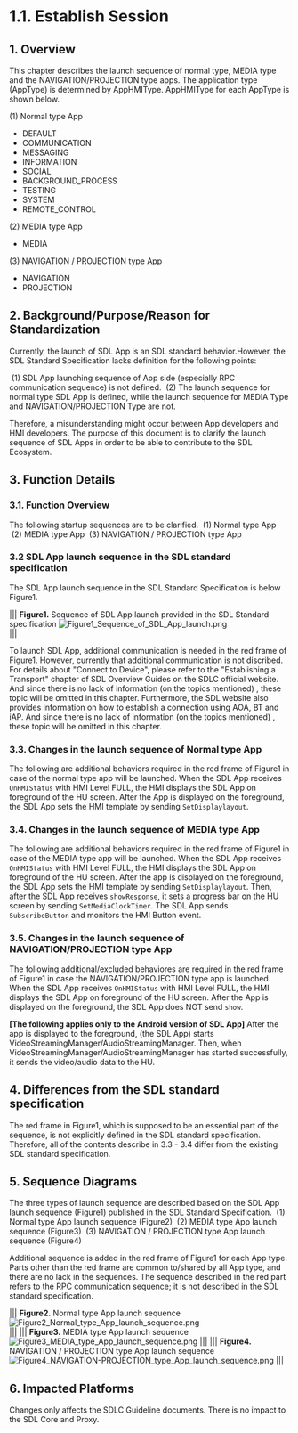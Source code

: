 # 1.1. Establish Session

## 1. Overview
This chapter describes the launch sequence of normal type, MEDIA type and the NAVIGATION/PROJECTION type apps.
The application type (AppType) is determined by AppHMIType. AppHMIType for each AppType is shown below.

(1) Normal type App
- DEFAULT
- COMMUNICATION
- MESSAGING
- INFORMATION
- SOCIAL
- BACKGROUND_PROCESS
- TESTING
- SYSTEM
- REMOTE_CONTROL

(2) MEDIA type App
- MEDIA

(3) NAVIGATION / PROJECTION type App
- NAVIGATION
- PROJECTION

## 2. Background/Purpose/Reason for Standardization
Currently, the launch of SDL App is an SDL standard behavior.However, the SDL Standard Specification lacks definition for the following points:

&nbsp;(1) SDL App launching sequence of App side (especially RPC communication sequence) is not defined.
&nbsp;(2) The launch sequence for normal type SDL App is defined, while the launch sequence for MEDIA Type and NAVIGATION/PROJECTION Type are not.</ol>

Therefore, a misunderstanding might occur between App developers and HMI developers. The purpose of this document is to clarify the launch sequence of SDL Apps in order to be able to contribute to the SDL Ecosystem.

## 3. Function Details
### 3.1. Function Overview
The following startup sequences are to be clarified.
&nbsp;(1) Normal type App
&nbsp;(2) MEDIA type App
&nbsp;(3) NAVIGATION / PROJECTION type App

### 3.2 SDL App launch sequence in the SDL standard specification
The SDL App launch sequence in the SDL Standard Specification is below Figure1.

|||
**Figure1.** Sequence of SDL App launch provided in the SDL Standard specification
![Figure1_Sequence_of_SDL_App_launch.png](./assets/Figure1_Sequence_of_SDL_App_launch.png)<br>
|||

To launch SDL App, additional communication is needed in the red frame of Figure1. However, currently that additional communication is not discribed. For details about "Connect to Device", please refer to the "Establishing a Transport" chapter of SDL Overview Guides on the SDLC official website. And since there is no lack of information (on the topics mentioned) , these topic will be omitted in this chapter.
Furthermore, the SDL website also provides information on how to establish a connection using AOA, BT and iAP. And since there is no lack of information (on the topics mentioned) , these topic will be omitted in this chapter.


### 3.3. Changes in the launch sequence of Normal type App
The following are additional behaviors required in the red frame of Figure1 in case of the normal type app will be launched.
When the SDL App receives `OnHMIStatus` with HMI Level FULL, the HMI displays the SDL App on foreground of the HU screen. After the App is displayed on the foreground, the SDL App sets the HMI template by sending `SetDisplaylayout`.

### 3.4. Changes in the launch sequence of MEDIA type App
The following are additional behaviors required in the red frame of Figure1 in case of the MEDIA type app will be launched.
When the SDL App receives `OnHMIStatus` with HMI Level FULL, the HMI displays the SDL App on foreground of the HU screen. After the app is displayed on the foreground, the SDL App sets the HMI template by sending `SetDisplaylayout`. Then, after the SDL App receives `showResponse`, it sets a progress bar on the HU screen by sending `SetMediaClockTimer`. The SDL App sends `SubscribeButton` and monitors the HMI Button event.

### 3.5. Changes in the launch sequence of NAVIGATION/PROJECTION type App
The following additional/excluded behaviores are required in the red frame of Figure1 in case the NAVIGATION/PROJECTION type app is launched.
When the SDL App receives `OnHMIStatus` with HMI Level FULL, the HMI displays the SDL App on foreground of the HU screen. After the App is displayed on the foreground, the SDL App does NOT send `show`.

<b>[The following applies only to the Android version of SDL App]</b>
After the app is displayed to the foreground, (the SDL App) starts VideoStreamingManager/AudioStreamingManager. Then, when VideoStreamingManager/AudioStreamingManager has started successfully, it sends the video/audio data to the HU.


## 4. Differences from the SDL standard specification
The red frame in Figure1, which is supposed to be an essential part of the sequence, is not explicitly defined in the SDL standard specification. Therefore, all of the contents describe in 3.3 - 3.4 differ from the existing SDL standard specification.


## 5. Sequence Diagrams
The three types of launch sequence are described based on the SDL App launch sequence (Figure1) published in the SDL Standard Specification.
&nbsp;(1) Normal type App launch sequence (Figure2)
&nbsp;(2) MEDIA type App launch sequence (Figure3)
&nbsp;(3) NAVIGATION / PROJECTION type App launch sequence (Figure4)

Additional sequence is added in the red frame of Figure1 for each App type. Parts other than the red frame are common to/shared by all App type, and there are no lack in the sequences. The sequence described in the red part refers to the RPC communication sequence; it is not described in the SDL standard specification.

|||
**Figure2.** Normal type App launch sequence![Figure2_Normal_type_App_launch_sequence.png](./assets/Figure2_Normal_type_App_launch_sequence.png)<br>
|||
|||
**Figure3.** MEDIA type App launch sequence
![Figure3_MEDIA_type_App_launch_sequence.png](./assets/Figure3_MEDIA_type_App_launch_sequence.png)
|||
|||
**Figure4.** NAVIGATION / PROJECTION type App launch sequence
![Figure4_NAVIGATION-PROJECTION_type_App_launch_sequence.png](./assets/Figure4_NAVIGATION-PROJECTION_type_App_launch_sequence.png)
|||

## 6. Impacted Platforms
Changes only affects the SDLC Guideline documents. There is no impact to the SDL Core and Proxy.

